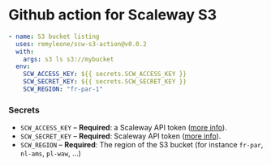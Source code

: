 # Github action for Scaleway S3

```yaml
- name: S3 bucket listing
  uses: remyleone/scw-s3-action@v0.0.2
  with:
    args: s3 ls s3://mybucket
  env:
    SCW_ACCESS_KEY: ${{ secrets.SCW_ACCESS_KEY }}
    SCW_SECRET_KEY: ${{ secrets.SCW_SECRET_KEY }}
    SCW_REGION: "fr-par-1"
```

### Secrets

- `SCW_ACCESS_KEY` – **Required**: a Scaleway API token ([more info](https://www.scaleway.com/en/docs/generate-an-api-token/)).
- `SCW_SECRET_KEY` – **Required**: Scaleway API token ([more info](https://www.scaleway.com/en/docs/generate-an-api-token/)).
- `SCW_REGION` – **Required**: The region of the S3 bucket (for instance `fr-par`, `nl-ams`, `pl-waw`, ...)
